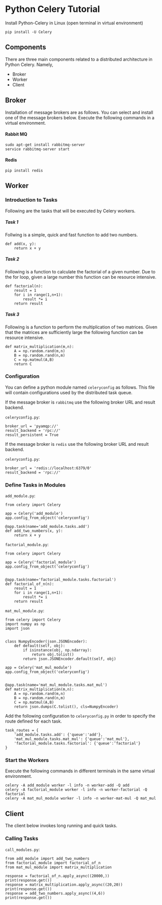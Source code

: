 
# Python Celery Tutorial


Install Python-Celery in Linux (open terminal in virtual environment)

    pip install -U Celery

## Components 

There are three main components related to a distributed architecture in Python Celery. Namely,

 - Broker
 - Worker
 - Client 

## Broker

Installation of message brokers are as follows. You can select and install one of the message brokers below. Execute the following commands in a virtual environment.

#### Rabbit MQ

    sudo apt-get install rabbitmq-server 
    service rabbitmq-server start

#### Redis

    pip install redis

## Worker

### Introduction to Tasks

Following are the tasks that will be executed by Celery workers.
   
##### Task 1
  Follwing is a simple, quick and fast function to add two numbers.
  
    def add(x, y):
        return x + y
    
##### Task 2
Following is a function to calculate the factorial of a given number. Due to the for loop, given a large number this function can be resource intensive.
    
    def factorial(n):
        result = 1
        for i in range(1,n+1):
            result *= i
        return result

 
##### Task 3
    
Following is a function to perform the multiplication of two matrices. Given that the matrices are sufficiently large the following function can be resource intensive.
    
    def matrix_multiplication(m,n):
        A = np.random.rand(m,n)
        B = np.random.rand(n,m)
        C = np.matmul(A,B)
        return C

### Configuration

You can define a python module named ```celeryconfig``` as follows. This file will contain configurations used by the distributed task queue.

If the message broker is `rabbitmq` use the following broker URL and result backend.

`celeryconfig.py`:

	broker_url = 'pyamqp://'
	result_backend = 'rpc://'
	result_persistent = True


If the message broker is `redis` use the following broker URL and result backend.

`celeryconfig.py`:

	broker_url = 'redis://localhost:6379/0'
	result_backend = 'rpc://'

### Define Tasks in Modules

`add_module.py`:

    from celery import Celery

	app = Celery('add_module')
	app.config_from_object('celeryconfig')

	@app.task(name='add_module.tasks.add')
	def add_two_numbers(x, y):
	    return x + y

`factorial_module.py`:

    from celery import Celery

	app = Celery('factorial_module')
	app.config_from_object('celeryconfig')


	@app.task(name='factorial_module.tasks.factorial')
	def factorial_of_n(n):
	    result = 1
	    for i in range(1,n+1):
	        result *= i
	    return result


`mat_mul_module.py`:

    from celery import Celery
	import numpy as np
	import json


	class NumpyEncoder(json.JSONEncoder):
	    def default(self, obj):
	        if isinstance(obj, np.ndarray):
	            return obj.tolist()
	        return json.JSONEncoder.default(self, obj)

	app = Celery('mat_mul_module')
	app.config_from_object('celeryconfig')


	@app.task(name='mat_mul_module.tasks.mat_mul')
	def matrix_multiplication(m,n):
	    A = np.random.rand(m,n)
	    B = np.random.rand(n,m)
	    C = np.matmul(A,B)
	    return json.dumps(C.tolist(), cls=NumpyEncoder)


Add the following configuration to `celeryconfig.py` in order to specify the route defined for each task.

	task_routes = {
	    'add_module.tasks.add': {'queue':'add'},
	    'mat_mul_module.tasks.mat_mul': {'queue':'mat_mul'},
	    'factorial_module.tasks.factorial': {'queue':'factorial'}
	}


### Start the Workers

Execute the following commands in different terminals in the same virtual environment.

    celery -A add_module worker -l info -n worker-add -Q add
    celery -A factorial_module worker -l info -n worker-factorial -Q factorial
    celery -A mat_mul_module worker -l info -n worker-mat-mul -Q mat_mul

## Client

The client below invokes long running and quick tasks.
 
### Calling Tasks

`call_modules.py`:

    from add_module import add_two_numbers
	from factorial_module import factorial_of_n
	from mat_mul_module import matrix_multiplication

	response = factorial_of_n.apply_async((20000,))
	print(response.get())
	response = matrix_multiplication.apply_async((20,20))
	print(response.get())
	response = add_two_numbers.apply_async((4,6))
	print(response.get())
